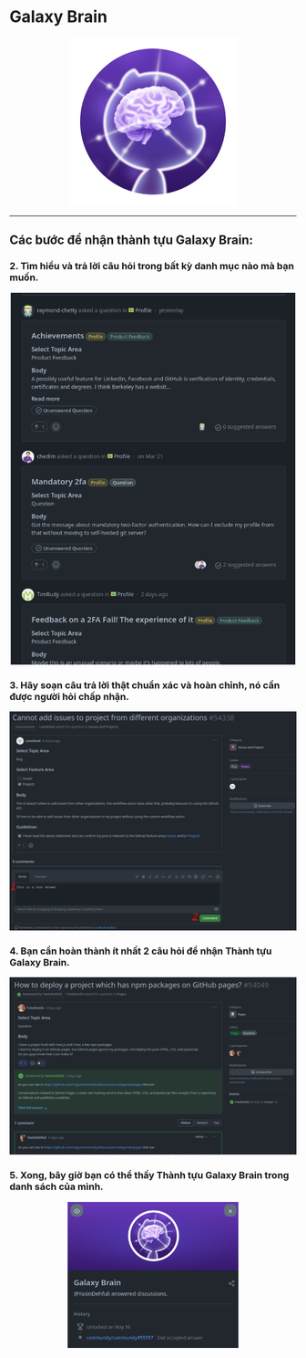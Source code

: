 # Galaxy Brain

<div align="center"  >

<img width="296" src="../badges/GalaxyBrain.png" alt="QuickDraw-Pin">
</div>

<hr>

## Các bước để nhận thành tựu Galaxy Brain:

### 2. Tìm hiểu và trả lời câu hỏi trong bất kỳ danh mục nào mà bạn muốn.

<div align="center">
<img width="500" src="../img/galaxy-brain/galaxy-step2.png" alt="galaxy-brain-step2.png">
</div>

### 3. Hãy soạn câu trả lời thật chuẩn xác và hoàn chỉnh, nó cần được người hỏi chấp nhận.

<div align="center">
<img width="700" src="../img/galaxy-brain/galaxy-step3.png" alt="galaxy-brain-step3.png">
</div>

### 4. Bạn cần hoàn thành ít nhất 2 câu hỏi để nhận Thành tựu Galaxy Brain.

<div align="center">
<img width="700" src="../img/galaxy-brain/galaxy-step4.png" alt="galaxy-brain-step4.png">
</div>

### 5. Xong, bây giờ bạn có thể thấy Thành tựu Galaxy Brain trong danh sách của mình.

<div align="center">
<img width="300" src="../img/galaxy-brain/galaxy-step5.png" alt="galaxy-brain-finish.png">
</div>
